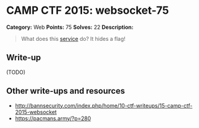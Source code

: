 # CAMP CTF 2015: websocket-75

**Category:** Web
**Points:** 75
**Solves:** 22
**Description:**

> What does this [service](http://challs.campctf.ccc.ac:10116/) do? It hides a flag!


## Write-up

(TODO)

## Other write-ups and resources

* <http://bannsecurity.com/index.php/home/10-ctf-writeups/15-camp-ctf-2015-websocket>
* <https://pacmans.army/?p=280>
